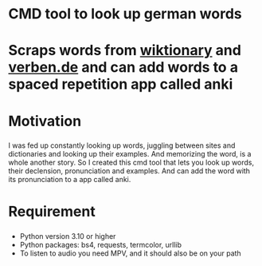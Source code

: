 # CMD tool to look up german words <h3>

# Scraps words from [wiktionary](https://de.wiktionary.org) and [verben.de](https://www.verbformen.de) and can add words to a spaced repetition app called anki <h5>

# Motivation <h5>
I was fed up constantly looking up words, juggling between sites and dictionaries and looking up their examples. And memorizing the word, is a whole another story. So I created this cmd tool that lets you look up words, their declension, pronunciation and examples. And can add the word with its pronunciation to a app called anki.

# Requirement <h5>
- Python version 3.10 or higher
- Python packages: bs4, requests, termcolor, urllib
- To listen to audio you need MPV, and it should also be on your path
